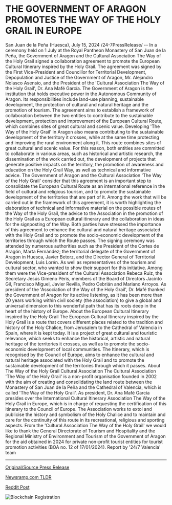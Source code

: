 # THE GOVERNMENT OF ARAGON PROMOTES THE WAY OF THE HOLY GRAIL IN EUROPE

San Juan de la Peña (Huesca), July 15, 2024 /24-7PressRelease/ -- In a ceremony held on 1 July at the Royal Pantheon Monastery of San Juan de la Peña, the Government of Aragon and the Cultural Association The Way of the Holy Grail signed a collaboration agreement to promote the European Cultural Itinerary inspired by the Holy Grail.  The agreement was signed by the First Vice-President and Councillor for Territorial Development, Depopulation and Justice of the Government of Aragon, Mr. Alejandro Nolasco Asensio, and the President of the 'Cultural Association The Way of the Holy Grail', Dr. Ana Mafé García.  The Government of Aragon is the institution that holds executive power in the Autonomous Community of Aragon. Its responsibilities include land-use planning, sustainable development, the protection of cultural and natural heritage and the promotion of tourism.  The agreement aims to establish a framework of collaboration between the two entities to contribute to the sustainable development, protection and improvement of the European Cultural Route, which combines sites of great cultural and scenic value.  Developing 'The Way of the Holy Grail' in Aragon also means contributing to the sustainable development of the territory it crosses, while at the same time protecting and improving the rural environment along it.  This route combines sites of great cultural and scenic value. For this reason, both entities are committed to collaborate in various areas, such as historical and artistic research, the dissemination of the work carried out, the development of projects that generate positive impacts on the territory, the promotion of awareness and education on the Holy Grail Way, as well as technical and informative advice.  The Government of Aragon and the Cultural Association 'The Way of the Holy Grail' consider that this agreement is an important step to consolidate the European Cultural Route as an international reference in the field of cultural and religious tourism, and to promote the sustainable development of the territories that are part of it.  Among the work that will be carried out in the framework of this agreement, it is worth highlighting the elaboration of technical and informative material on the possible routes of the Way of the Holy Grail, the advice to the Association in the promotion of the Holy Grail as a European cultural itinerary and the collaboration in ideas for the signposting of the Way.  Both parties have stressed the importance of this agreement to enhance the cultural and natural heritage associated with the Holy Grail and to promote the socio-economic development of the territories through which the Route passes.  The signing ceremony was attended by numerous authorities such as the President of the Cortes de Aragón, Marta Fernández; the territorial delegate of the Government of Aragon in Huesca, Javier Betorz, and the Director General of Territorial Development, Luis Lorén. As well as representatives of the tourism and cultural sector, who wanted to show their support for this initiative. Among them were the Vice-president of the Cultural Association Rebeca Ruiz, the Secretary Jesús Gimeno Péris, members of the Board of Directors Jacinto Gil, Francisco Miguel, Javier Revilla, Pedro Cebrián and Mariano Arroyos.  As president of the 'Association of the Way of the Holy Grail', Dr. Mafé thanked the Government of Aragon for its active listening, as it has been more than 20 years working within civil society (the association) to give a global and universal dimension to this wonderful path that has its roots deep in the heart of the history of Europe.  About the European Cultural Itinerary inspired by the Holy Grail  The European Cultural Itinerary inspired by the Holy Grail is a route that covers different places related to the tradition and history of the Holy Chalice, from Jerusalem to the Cathedral of Valencia in Spain, where it is kept today. It is a project of great cultural and touristic relevance, which seeks to enhance the historical, artistic and natural heritage of the territories it crosses, as well as to promote the socio-economic development of local communities.  The Itinerary, which is recognised by the Council of Europe, aims to enhance the cultural and natural heritage associated with the Holy Grail and to promote the sustainable development of the territories through which it passes.  About The Way of the Holy Grail Cultural Association  The Cultural Association 'The Way of the Holy Grail' is a non-profit organisation founded in 2002 with the aim of creating and consolidating the land route between the Monastery of San Juan de la Peña and the Cathedral of Valencia, which is called 'The Way of the Holy Grail'. As president, Dr. Ana Mafé García presides over the International Cultural Itinerary Association The Way of the Holy Grail in Europe, which is in charge of requesting the certification of this itinerary to the Council of Europe.  The Association works to extol and publicise the history and symbolism of the Holy Chalice and to maintain and care for the continuity of this route in its recreational, religious and sporting aspects.  From the 'Cultural Association The Way of the Holy Grail' we would like to thank the General Directorate of Tourism and Hospitality and the Regional Ministry of Environment and Tourism of the Government of Aragon for the aid obtained in 2024 for private non-profit tourist entities for tourist promotion activities (BOA no. 12 of 17/01/2024).  Report by '24/7 Valencia' team 

---

[Original/Source Press Release](https://www.24-7pressrelease.com/press-release/512518/the-government-of-aragon-promotes-the-way-of-the-holy-grail-in-europe)
                    

[Newsramp.com TLDR](None) 



[Reddit Post](https://www.reddit.com/r/TravelAndLeisureNews/comments/1e3om6w/aragon_government_and_cultural_association/) 



![Blockchain Registration](https://cdn.newsramp.app/24-7PressRelease/qrcode/247/15/deepQoph.webp)